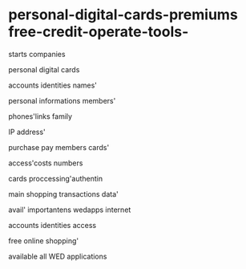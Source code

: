 # personal-digital-cards-premiums free-credit-operate-tools-
starts companies 

personal digital cards




accounts identities names'

personal informations members'

 
phones'links family

IP address'

purchase pay members cards' 

access'costs numbers

cards proccessing'authentin

main shopping transactions data' 

 avail' importantens wedapps internet 

accounts identities access 

free online shopping'

available all WED applications


